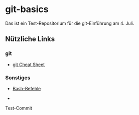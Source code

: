 # git-basics

Das ist ein Test-Repositorium für die git-Einführung am 4. Juli.

## Nützliche Links

### git

- [git Cheat Sheet](https://education.github.com/git-cheat-sheet-education.pdf)

### Sonstiges

- [Bash-Befehle](https://github.com/RehanSaeed/Bash-Cheat-Sheet)

- 
Test-Commit
